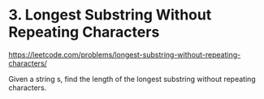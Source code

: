 # 3. Longest Substring Without Repeating Characters

https://leetcode.com/problems/longest-substring-without-repeating-characters/

Given a string s, find the length of the longest substring without repeating characters.

